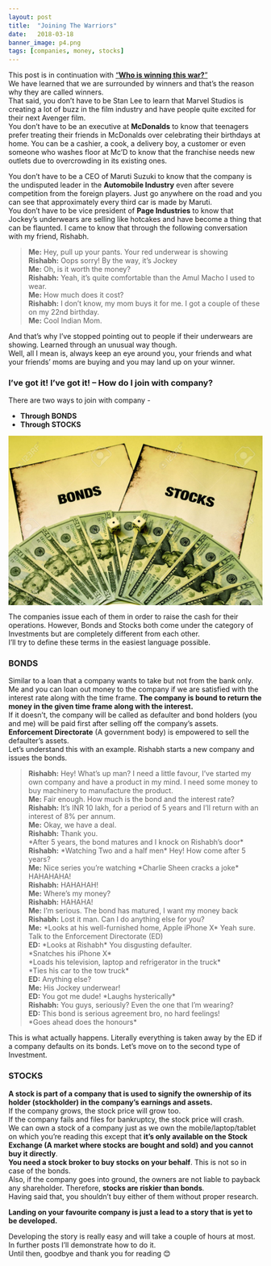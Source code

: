 ```yaml
---
layout: post
title:  "Joining The Warriors"
date:   2018-03-18
banner_image: p4.png
tags: [companies, money, stocks]
---
```


This post is in continuation with [“**Who is winning this war?**”](https://investingknights.com/2018/03/15/who-is-winning-this-war/)<br/>
We have learned that we are surrounded by winners and that’s the reason why they are called winners.<br/>
That said, you don’t have to be Stan Lee to learn that Marvel Studios is creating a lot of buzz in the film industry and have people quite excited for their next Avenger film.<br/>
You don’t have to be an executive at **McDonalds** to know that teenagers prefer treating their friends in McDonalds over celebrating their birthdays at home. You can be a cashier, a cook, a delivery boy, a customer or even someone who washes floor at Mc’D to know that the franchise needs new outlets due to overcrowding in its existing ones.<br/>
<!--more-->
You don’t have to be a CEO of Maruti Suzuki to know that the company is the undisputed leader in the **Automobile Industry** even after severe competition from the foreign players. Just go anywhere on the road and you can see that approximately every third car is made by Maruti.<br/>
You don’t have to be vice president of **Page Industries** to know that Jockey’s underwears are selling like hotcakes and have become a thing that can be flaunted. I came to know that through the following conversation with my friend, Rishabh.<br/>

>**Me:** Hey, pull up your pants. Your red underwear is showing<br/>
**Rishabh:** Oops sorry! By the way, it’s Jockey<br/>
**Me:** Oh, is it worth the money?<br/>
**Rishabh:** Yeah, it’s quite comfortable than the Amul Macho I used to wear.<br/>
**Me:** How much does it cost?<br/>
**Rishabh:** I don’t know, my mom buys it for me. I got a couple of these on my 22nd birthday.<br/>
**Me:** Cool Indian Mom.

And that’s why I’ve stopped pointing out to people if their underwears are showing. Learned through an unusual way though.<br/>
Well, all I mean is, always keep an eye around you, your friends and what your friends’ moms are buying and you may land up on your winner.<br/>

### I’ve got it! I’ve got it! – How do I join with company?

There are two ways to join with company -
- **Through BONDS**
- **Through STOCKS**

<img src="/images/posts/p4_1.jpg" alt="ITC Products" style="display: block; margin-left: auto; margin-right: auto;"/>

The companies issue each of them in order to raise the cash for their operations. However, Bonds and Stocks both come under the category of Investments but are completely different from each other.<br/> 
I’ll try to define these terms in the easiest language possible.

### BONDS

Similar to a loan that a company wants to take but not from the bank only. Me and you can loan out money to the company if we are satisfied with the interest rate along with the time frame. **The company is bound to return the money in the given time frame along with the interest.**<br/> 
If it doesn’t, the company will be called as defaulter and bond holders (you and me) will be paid first after selling off the company’s assets. **Enforcement Directorate** (A government body) is empowered to sell the defaulter’s assets.<br/>
Let’s understand this with an example. Rishabh starts a new company and issues the bonds.

>**Rishabh:** Hey! What’s up man? I need a little favour, I’ve started my own company and have a product in my mind. I need some money to buy machinery to manufacture the product.<br/>
**Me:** Fair enough. How much is the bond and the interest rate?<br/>
**Rishabh:** It’s INR 10 lakh, for a period of 5 years and I’ll return with an interest of 8% per annum.<br/>
**Me:** Okay, we have a deal.<br/>
**Rishabh:** Thank you.<br/>
\*After 5 years, the bond matures and I knock on Rishabh’s door\*<br/>
**Rishabh:** \*Watching Two and a half men\* Hey! How come after 5 years?<br/>
**Me:** Nice series you’re watching \*Charlie Sheen cracks a joke\* HAHAHAHA!<br/>
**Rishabh:**  HAHAHAH!<br/>
**Me:** Where’s my money?<br/>
**Rishabh:** HAHAHA!<br/>
**Me:** I’m serious. The bond has matured, I want my money back<br/>
**Rishabh:** Lost it man. Can I do anything else for you?<br/>
**Me:** \*Looks at his well-furnished home, Apple iPhone X\* Yeah sure. Talk to the Enforcement Directorate (ED)<br/>
**ED:** \*Looks at Rishabh\* You disgusting defaulter.<br/> 
\*Snatches his iPhone X\*<br/>
\*Loads his television, laptop and refrigerator in the truck\*<br/>
\*Ties his car to the tow truck\*<br/>
**ED:** Anything else?<br/>
**Me:** His Jockey underwear!<br/>
**ED:** You got me dude! \*Laughs hysterically\*<br/>
**Rishabh:** You guys, seriously? Even the one that I’m wearing?<br/>
**ED:** This bond is serious agreement bro, no hard feelings!<br/>
\*Goes ahead does the honours\*<br/>

This is what actually happens. Literally everything is taken away by the ED if a company defaults on its bonds. Let’s move on to the second type of Investment.

### STOCKS

**A stock is part of a company that is used to signify the ownership of its holder (stockholder) in the company’s earnings and assets.**<br/>
If the company grows, the stock price will grow too.<br/>
If the company fails and files for bankruptcy, the stock price will crash.<br/>
We can own a stock of a company just as we own the mobile/laptop/tablet on which you’re reading this except that **it’s only available on the Stock Exchange (A market where stocks are bought and sold) and you cannot buy it directly**.<br/>
**You need a stock broker to buy stocks on your behalf**. This is not so in case of the bonds.<br/>
Also, if the company goes into ground, the owners are not liable to payback any shareholder. Therefore, **stocks are riskier than bonds**.<br/>
Having said that, you shouldn’t buy either of them without proper research.

**Landing on your favourite company is just a lead to a story that is yet to be developed.**

Developing the story is really easy and will take a couple of hours at most.<br/>
In further posts I’ll demonstrate how to do it.<br/>
Until then, goodbye and thank you for reading 😊